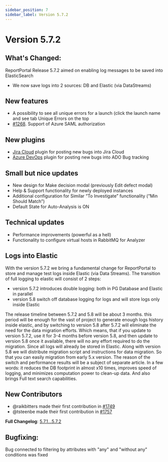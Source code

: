 ```yaml
---
sidebar_position: 7
sidebar_label: Version 5.7.2
---
```


# Version 5.7.2

## What's Changed:

ReportPortal Release 5.7.2 aimed on enabling log messages to be saved into ElasticSearch
- We now save logs into 2 sources: DB and Elastic (via DataStreams)

## New features
- A possibility to see all unique errors for a launch (click the launch name and see tab Unique Errors on the top
- [#1268](https://github.com/reportportal/reportportal/issues/1268). Support of Azure SAML authorization

## New plugins
- [Jira Cloud](https://github.com/reportportal/plugin-bts-jira-cloud/packages/1366483) plugin for posting new bugs into Jira Cloud
- [Azure DevOps](https://github.com/reportportal/plugin-bts-azure/packages/1366495) plugin for posting new bugs into ADO Bug tracking

## Small but nice updates
- New design for Make decision modal (previously Edit defect modal)
- Help & Support functionality for newly deployed instances
- Additional configuration for Similar “To Investigate” functionality (“Min Should Match”)
- Default State for Auto-Analysis is ON

## Technical updates
- Performance improvements (powerful as a hell)
- Functionality to configure virtual hosts in RabbitMQ for Analyzer

## Logs into Elastic
With the version 5.7.2 we bring a fundamental change for ReportPortal to store and manage test logs inside Elastic (via Data Streams).
The transition of full logging to elastic will consist of 2 steps:
- version 5.7.2 introduces double logging: both in PG Database and Elastic in parallel
- version 5.8 switch off database logging for logs and will store logs only inside Elastic

The release timeline between 5.7.2 and 5.8 will be about 3 months.
this period will be enough for the vast of project to generate enough logs history inside elastic, and by switching to version 5.8 after 5.7.2 will eliminate the need for the data migration efforts.
Which means, that if you update to version 5.7.2, use it for 3-4 months before version 5.8, and then update to version 5.8 once it available, there will no  any effort required to do the migration. Since all logs will already be stored in Elastic.
Along with version 5.8 we will distribute migration script and instructions for data migration. So that you can easily migration from early 5.x version.
The reason of the switch and performance results will be a subject of separate article.
In a few words: it reduces the DB footprint in almost x10 times, improves speed of logging, and minimizes computation power to clean-up data. And  also brings Full text search capabilities.

## New Contributors
* @raikbitters made their first contribution in [#1749](https://github.com/reportportal/reportportal/pull/1749)
* @tsteenbe made their first contribution in [#1757](https://github.com/reportportal/reportportal/pull/1757)

**Full Changelog**: [5.7.1...5.7.2](https://github.com/reportportal/reportportal/compare/5.7.1...5.7.2)

## Bugfixing:
Bug connected to filtering by attributes with "any" and "without any" conditions was fixed
